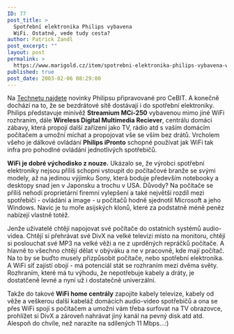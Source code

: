 ```yaml
---
ID: 77
post_title: >
  Spotřební elektronika Philips vybavena
  WiFi. Ostatně, vede tudy cesta?
author: Patrick Zandl
post_excerpt: ""
layout: post
permalink: >
  https://www.marigold.cz/item/spotrebni-elektronika-philips-vybavena-wifi-ostatne-vede-tudy-cesta
published: true
post_date: 2003-02-06 08:29:00
---
```

<P>Na <A href="http://www.technet.cz/novinky/philips2003.html" target=_blank>Technetu najdete</A> novinky Philipsu připravované pro CeBIT. A konečně dochází na to, že se bezdrátové sítě dostávají i do spotřební elektroniky. Philips představuje minivěž <STRONG>Streamium MCi-250</STRONG> vybavenou mimo jiné WiFi rozhraním, dále <STRONG>Wireless Digital Multimedia Reciever</STRONG>, centrálu domácí zábavy, která propojí další zařízení jako TV, rádio atd s vaším domácím počítačem a umožní míchat a propojovat vše se vším bez drátů. Vrcholem všeho je dálkové ovládání <STRONG>Philips iPronto</STRONG> schopné používat jak WiFi tak infra pro pohodlné ovládání jednotlivých spotřebičů.</P>
<P><STRONG>WiFi je dobré východisko z nouze.</STRONG> Ukázalo se, že výrobci spotřební elektroniky nejsou příliš schopni vstoupit do počítačové branže se svými modely, až na jedinou výjimku Sony, která boduje především notebooky a desktopy snad jen v Japonsku a trochu v USA. Důvody? Na počítače se příliš nehodí proprietární firemní vylepšení a také největší rozdíl mezi spotřebiči - ovládání a image - u počítačů hodně sjednotil Microsoft a jeho Windows. Navíc je tu moře asijských klonů, které za podstatně méně peněz nabízejí vlastně totéž. </P>
<P>Jenže uživatelé chtějí napojovat své počítače do ostatních systémů audio-videa. Chtějí si přehrávat své DivX na velké televizi místo na monitoru, chtějí si poslouchat své MP3 na velké věži a ne z uprděných repráčků počítače. A hlavně to všechno chtějí dělat v obýváku a ne v pracovně, kde mají počítač. Na to by se buďto musely přizpůsobit počítače, nebo spotřební elektronika. A WiFi síť zajistí obojí - má potenciál stát se rozhraním mezi dvěma světy. Rozhraním, které má tu výhodu, že nepotřebuje kabely a dráty, je dostatčeně levné a nyní už i dostatečně univerzální. </P>
<P>Takže do takové <STRONG>WiFi home centrály</STRONG> zapojíte kabely televize, kabely od věže a veškerou další kabeláž domácích audio-video spotřebičů a ona se přes WiFi spojí s počítačem a umožní vám třeba surfovat na TV obrazovce, prohlížet si DivX a zároveň nahrávat jiný kanál na pevný disk atd atd. Alespoň do chvíle, než narazíte na sdílených 11 Mbps...:)</P>